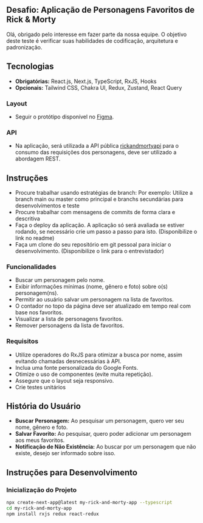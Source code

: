 ## Desafio: Aplicação de Personagens Favoritos de Rick & Morty
  Olá, obrigado pelo interesse em fazer parte da nossa equipe.
  O objetivo deste teste é verificar suas habilidades de codificação, arquitetura e padronização.

## Tecnologias
- **Obrigatórias:** React.js, Next.js, TypeScript, RxJS, Hooks
- **Opcionais:** Tailwind CSS, Chakra UI, Redux, Zustand, React Query


### Layout
- Seguir o protótipo disponível no [Figma](https://www.figma.com/design/c8xS5wew3KBVVY62BS2imT/-internal--%F0%9F%94%93-Teste-t%C3%A9cnico).

 ### API
 - Na aplicação, será utilizada a API pública [rickandmortyapi](https://rickandmortyapi.com/documentation/#introduction) para o consumo das requisições dos personagens, deve ser utilizado a abordagem REST.

## Instruções
- Procure trabalhar usando estratégias de branch: Por exemplo: Utilize a branch main ou master como principal e branchs secundárias para desenvolvimentos e teste
- Procure trabalhar com mensagens de commits de forma clara e descritiva
- Faça o deploy da aplicação. A aplicação só será avaliada se estiver rodando, se necessário crie um passo a passo para isto. (Disponibilize o link no readme)
- Faça um clone do seu repositório em git pessoal para iniciar o desenvolvimento. (Disponibilize o link para o entrevistador)

### Funcionalidades
- Buscar um personagem pelo nome.
- Exibir informações mínimas (nome, gênero e foto) sobre o(s) personagem(ns).
- Permitir ao usuário salvar um personagem na lista de favoritos.
- O contador no topo da página deve ser atualizado em tempo real com base nos favoritos.
- Visualizar a lista de personagens favoritos.
- Remover personagens da lista de favoritos.


### Requisitos
- Utilize operadores do RxJS para otimizar a busca por nome, assim evitando chamadas desnecessárias à API.
- Inclua uma fonte personalizada do Google Fonts.
- Otimize o uso de componentes (evite muita repetição).
- Assegure que o layout seja responsivo.
- Crie testes unitários


## História do Usuário
- **Buscar Personagem:** Ao pesquisar um personagem, quero ver seu nome, gênero e foto.
- **Salvar Favorito:** Ao pesquisar, quero poder adicionar um personagem aos meus favoritos.
- **Notificação de Não Existência:** Ao buscar por um personagem que não existe, desejo ser informado sobre isso.

## Instruções para Desenvolvimento

### Inicialização do Projeto
```bash
npx create-next-app@latest my-rick-and-morty-app --typescript
cd my-rick-and-morty-app
npm install rxjs redux react-redux
